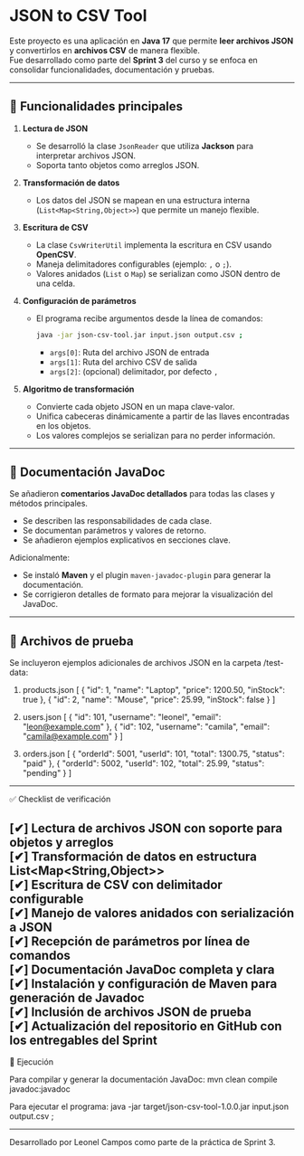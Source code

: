# JSON to CSV Tool

Este proyecto es una aplicación en **Java 17** que permite **leer archivos JSON** y convertirlos en **archivos CSV** de manera flexible.  
Fue desarrollado como parte del **Sprint 3** del curso y se enfoca en consolidar funcionalidades, documentación y pruebas.

---

## 🚀 Funcionalidades principales

1. **Lectura de JSON**  
   - Se desarrolló la clase `JsonReader` que utiliza **Jackson** para interpretar archivos JSON.  
   - Soporta tanto objetos como arreglos JSON.  

2. **Transformación de datos**  
   - Los datos del JSON se mapean en una estructura interna (`List<Map<String,Object>>`) que permite un manejo flexible.  

3. **Escritura de CSV**  
   - La clase `CsvWriterUtil` implementa la escritura en CSV usando **OpenCSV**.  
   - Maneja delimitadores configurables (ejemplo: `,` o `;`).  
   - Valores anidados (`List` o `Map`) se serializan como JSON dentro de una celda.  

4. **Configuración de parámetros**  
   - El programa recibe argumentos desde la línea de comandos:  
     ```bash
     java -jar json-csv-tool.jar input.json output.csv ;
     ```
     - `args[0]`: Ruta del archivo JSON de entrada  
     - `args[1]`: Ruta del archivo CSV de salida  
     - `args[2]`: (opcional) delimitador, por defecto `,`

5. **Algoritmo de transformación**  
   - Convierte cada objeto JSON en un mapa clave-valor.  
   - Unifica cabeceras dinámicamente a partir de las llaves encontradas en los objetos.  
   - Los valores complejos se serializan para no perder información.  

---

## 📖 Documentación JavaDoc

Se añadieron **comentarios JavaDoc detallados** para todas las clases y métodos principales.  
- Se describen las responsabilidades de cada clase.  
- Se documentan parámetros y valores de retorno.  
- Se añadieron ejemplos explicativos en secciones clave.  

Adicionalmente:  
- Se instaló **Maven** y el plugin `maven-javadoc-plugin` para generar la documentación.  
- Se corrigieron detalles de formato para mejorar la visualización del JavaDoc.  

---

## 🧪 Archivos de prueba

Se incluyeron ejemplos adicionales de archivos JSON en la carpeta /test-data:

1. products.json
[
  { "id": 1, "name": "Laptop", "price": 1200.50, "inStock": true },
  { "id": 2, "name": "Mouse", "price": 25.99, "inStock": false }
]

2. users.json
[
  { "id": 101, "username": "leonel", "email": "leon@example.com" },
  { "id": 102, "username": "camila", "email": "camila@example.com" }
]

3. orders.json
[
  { "orderId": 5001, "userId": 101, "total": 1300.75, "status": "paid" },
  { "orderId": 5002, "userId": 102, "total": 25.99, "status": "pending" }
]

--------------------------------------------------
✅ Checklist de verificación

[✔] Lectura de archivos JSON con soporte para objetos y arreglos  
[✔] Transformación de datos en estructura List<Map<String,Object>>  
[✔] Escritura de CSV con delimitador configurable  
[✔] Manejo de valores anidados con serialización a JSON  
[✔] Recepción de parámetros por línea de comandos  
[✔] Documentación JavaDoc completa y clara  
[✔] Instalación y configuración de Maven para generación de Javadoc  
[✔] Inclusión de archivos JSON de prueba  
[✔] Actualización del repositorio en GitHub con los entregables del Sprint  
--------------------------------------------------
📌 Ejecución

Para compilar y generar la documentación JavaDoc:
mvn clean compile javadoc:javadoc

Para ejecutar el programa:
java -jar target/json-csv-tool-1.0.0.jar input.json output.csv ;

--------------------------------------------------

Desarrollado por Leonel Campos como parte de la práctica de Sprint 3.
